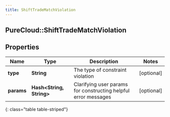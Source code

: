 ```yaml
---
title: ShiftTradeMatchViolation
---
```

## PureCloud::ShiftTradeMatchViolation

## Properties

|Name | Type | Description | Notes|
|------------ | ------------- | ------------- | -------------|
| **type** | **String** | The type of constraint violation | [optional] |
| **params** | **Hash&lt;String, String&gt;** | Clarifying user params for constructing helpful error messages | [optional] |
{: class="table table-striped"}



